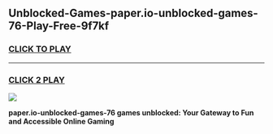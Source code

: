 
## Unblocked-Games-paper.io-unblocked-games-76-Play-Free-9f7kf
<h3>
<a href="https://premium76.site?title=paper.io-unblocked-games-76&ref=23A">CLICK TO PLAY</a></h3>
<hr>

<h3>
<a href="https://premium76.site?title=paper.io-unblocked-games-76&ref=23A">CLICK 2 PLAY</a>
  
</h3>

<a href="https://premium76.site?title=paper.io-unblocked-games-76&ref=23A"><img src="https://clearcache.store/games.png"></a>


**paper.io-unblocked-games-76 games unblocked: Your Gateway to Fun and Accessible Online Gaming**

